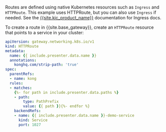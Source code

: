 Routes are defined using native Kubernetes resources such as `Ingress` and `HTTPRoute`. This example uses HTTPRoute, but you can also use `Ingress` if needed. See the [{{site.kic_product_name}}](/kubernetes-ingress-controller/routing/http/) documentation for Ingress docs.

To create a route in {{site.base_gateway}}, create an `HTTPRoute` resource that points to a service in your cluster:

```yaml
apiVersion: gateway.networking.k8s.io/v1
kind: HTTPRoute
metadata:
  name: {{ include.presenter.data.name }}
  annotations:
    konghq.com/strip-path: 'true'
spec:
  parentRefs:
  - name: kong
  rules:
  - matches:
    {%- for path in include.presenter.data.paths %}
    - path:
        type: PathPrefix
        value: {{ path }}{%- endfor %}
    backendRefs:
    - name: {{ include.presenter.data.name }}-demo-service
      kind: Service
      port: 1027
```
